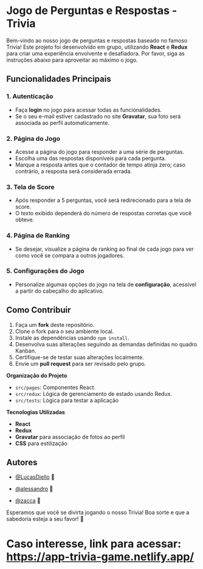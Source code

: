 # Jogo de Perguntas e Respostas - Trivia

Bem-vindo ao nosso jogo de perguntas e respostas baseado no famoso Trivia! Este projeto foi desenvolvido em grupo, utilizando **React** e **Redux** para criar uma experiência envolvente e desafiadora. Por favor, siga as instruções abaixo para aproveitar ao máximo o jogo.

## Funcionalidades Principais

### 1. Autenticação

- Faça **login** no jogo para acessar todas as funcionalidades.
- Se o seu e-mail estiver cadastrado no site **Gravatar**, sua foto será associada ao perfil automaticamente.

### 2. Página do Jogo

- Acesse a página do jogo para responder a uma série de perguntas.
- Escolha uma das respostas disponíveis para cada pergunta.
- Marque a resposta antes que o contador de tempo atinja zero; caso contrário, a resposta será considerada errada.
  
### 3. Tela de Score

- Após responder a 5 perguntas, você será redirecionado para a tela de score.
- O texto exibido dependerá do número de respostas corretas que você obteve.

### 4. Página de Ranking

- Se desejar, visualize a página de ranking ao final de cada jogo para ver como você se compara a outros jogadores.

### 5. Configurações do Jogo

- Personalize algumas opções do jogo na tela de **configuração**, acessível a partir do cabeçalho do aplicativo.

## Como Contribuir

1. Faça um **fork** deste repositório.
2. Clone o fork para o seu ambiente local.
3. Instale as dependências usando `npm install`.
4. Desenvolva suas alterações seguindo as demandas definidas no quadro Kanban.
5. Certifique-se de testar suas alterações localmente.
6. Envie um **pull request** para ser revisado pelo grupo.

**Organização do Projeto**

- `src/pages`: Componentes React.
- `src/redux`: Lógica de gerenciamento de estado usando Redux.
- `src/tests`: Lógica para testar a aplicação

**Tecnologias Utilizadas**

- **React**
- **Redux**
- **Gravatar** para associação de fotos ao perfil
- **CSS** para estilização

## Autores
- [@LucasDiello](https://github.com/LucasDiello) 📄

- [@alessandro](https://github.com/alessandro98nascimento) 📄

- [@zacca](https://github.com/zacca22) 📄

Esperamos que você se divirta jogando o nosso Trivia! Boa sorte e que a sabedoria esteja a seu favor! 🎉

# Caso interesse, link para acessar: https://app-trivia-game.netlify.app/
